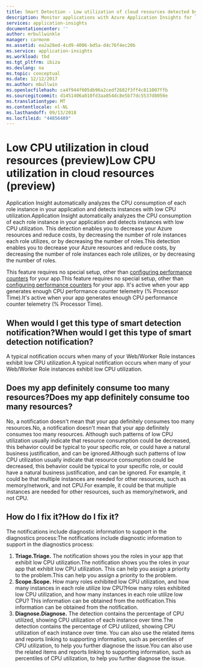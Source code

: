 ```yaml
---
title: Smart Detection - Low utilization of cloud resources detected by Azure Application Insights | Microsoft Docs
description: Monitor applications with Azure Application Insights for low utilization of cloud resources.
services: application-insights
documentationcenter: ''
author: mrbullwinkle
manager: carmonm
ms.assetid: ea2a28ed-4cd9-4006-bd5a-d4c76f4ec20b
ms.service: application-insights
ms.workload: tbd
ms.tgt_pltfrm: ibiza
ms.devlang: na
ms.topic: conceptual
ms.date: 12/12/2017
ms.author: mbullwin
ms.openlocfilehash: ca4f944f605db96a2cedf2682f3ff4c811007ffb
ms.sourcegitcommit: d1451406a010fd3aa854dc8e5b77dc5537d8050e
ms.translationtype: MT
ms.contentlocale: nl-NL
ms.lasthandoff: 09/13/2018
ms.locfileid: "44856489"
---
```

# <a name="low-cpu-utilization-in-cloud-resources-preview"></a><span data-ttu-id="52892-103">Low CPU utilization in cloud resources (preview)</span><span class="sxs-lookup"><span data-stu-id="52892-103">Low CPU utilization in cloud resources (preview)</span></span>

<span data-ttu-id="52892-104">Application Insight automatically analyzes the CPU consumption of each role instance in your application and detects instances with low CPU utilization.</span><span class="sxs-lookup"><span data-stu-id="52892-104">Application Insight automatically analyzes the CPU consumption of each role instance in your application and detects instances with low CPU utilization.</span></span> <span data-ttu-id="52892-105">This detection enables you to decrease your Azure resources and reduce costs, by decreasing the number of role instances each role utilizes, or by decreasing the number of roles.</span><span class="sxs-lookup"><span data-stu-id="52892-105">This detection enables you to decrease your Azure resources and reduce costs, by decreasing the number of role instances each role utilizes, or by decreasing the number of roles.</span></span>

<span data-ttu-id="52892-106">This feature requires no special setup, other than [configuring performance counters](https://docs.microsoft.com/azure/application-insights/app-insights-performance-counters) for your app.</span><span class="sxs-lookup"><span data-stu-id="52892-106">This feature requires no special setup, other than [configuring performance counters](https://docs.microsoft.com/azure/application-insights/app-insights-performance-counters) for your app.</span></span> <span data-ttu-id="52892-107">It's active when your app generates enough CPU performance counter telemetry (% Processor Time).</span><span class="sxs-lookup"><span data-stu-id="52892-107">It's active when your app generates enough CPU performance counter telemetry (% Processor Time).</span></span>

## <a name="when-would-i-get-this-type-of-smart-detection-notification"></a><span data-ttu-id="52892-108">When would I get this type of smart detection notification?</span><span class="sxs-lookup"><span data-stu-id="52892-108">When would I get this type of smart detection notification?</span></span>
<span data-ttu-id="52892-109">A typical notification occurs when many of your Web/Worker Role instances exhibit low CPU utilization.</span><span class="sxs-lookup"><span data-stu-id="52892-109">A typical notification occurs when many of your Web/Worker Role instances exhibit low CPU utilization.</span></span>

## <a name="does-my-app-definitely-consume-too-many-resources"></a><span data-ttu-id="52892-110">Does my app definitely consume too many resources?</span><span class="sxs-lookup"><span data-stu-id="52892-110">Does my app definitely consume too many resources?</span></span>
<span data-ttu-id="52892-111">No, a notification doesn't mean that your app definitely consumes too many resources.</span><span class="sxs-lookup"><span data-stu-id="52892-111">No, a notification doesn't mean that your app definitely consumes too many resources.</span></span> <span data-ttu-id="52892-112">Although such patterns of low CPU utilization usually indicate that resource consumption could be decreased, this behavior could be typical to your specific role, or could have a natural business justification, and can be ignored.</span><span class="sxs-lookup"><span data-stu-id="52892-112">Although such patterns of low CPU utilization usually indicate that resource consumption could be decreased, this behavior could be typical to your specific role, or could have a natural business justification, and can be ignored.</span></span> <span data-ttu-id="52892-113">For example, it could be that multiple instances are needed for other resources, such as memory/network, and not CPU.</span><span class="sxs-lookup"><span data-stu-id="52892-113">For example, it could be that multiple instances are needed for other resources, such as memory/network, and not CPU.</span></span>

## <a name="how-do-i-fix-it"></a><span data-ttu-id="52892-114">How do I fix it?</span><span class="sxs-lookup"><span data-stu-id="52892-114">How do I fix it?</span></span>
<span data-ttu-id="52892-115">The notifications include diagnostic information to support in the diagnostics process:</span><span class="sxs-lookup"><span data-stu-id="52892-115">The notifications include diagnostic information to support in the diagnostics process:</span></span>
1. <span data-ttu-id="52892-116">**Triage.**</span><span class="sxs-lookup"><span data-stu-id="52892-116">**Triage.**</span></span> <span data-ttu-id="52892-117">The notification shows you the roles in your app that exhibit low CPU utilization.</span><span class="sxs-lookup"><span data-stu-id="52892-117">The notification shows you the roles in your app that exhibit low CPU utilization.</span></span> <span data-ttu-id="52892-118">This can help you assign a priority to the problem.</span><span class="sxs-lookup"><span data-stu-id="52892-118">This can help you assign a priority to the problem.</span></span>
2. <span data-ttu-id="52892-119">**Scope.**</span><span class="sxs-lookup"><span data-stu-id="52892-119">**Scope.**</span></span> <span data-ttu-id="52892-120">How many roles exhibited low CPU utilization, and how many instances in each role utilize low CPU?</span><span class="sxs-lookup"><span data-stu-id="52892-120">How many roles exhibited low CPU utilization, and how many instances in each role utilize low CPU?</span></span> <span data-ttu-id="52892-121">This information can be obtained from the notification.</span><span class="sxs-lookup"><span data-stu-id="52892-121">This information can be obtained from the notification.</span></span>
3. <span data-ttu-id="52892-122">**Diagnose.**</span><span class="sxs-lookup"><span data-stu-id="52892-122">**Diagnose.**</span></span> <span data-ttu-id="52892-123">The detection contains the percentage of CPU utilized, showing CPU utilization of each instance over time.</span><span class="sxs-lookup"><span data-stu-id="52892-123">The detection contains the percentage of CPU utilized, showing CPU utilization of each instance over time.</span></span> <span data-ttu-id="52892-124">You can also use the related items and reports linking to supporting information, such as percentiles of CPU utilization, to help you further diagnose the issue.</span><span class="sxs-lookup"><span data-stu-id="52892-124">You can also use the related items and reports linking to supporting information, such as percentiles of CPU utilization, to help you further diagnose the issue.</span></span>
